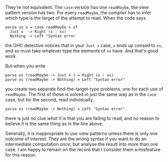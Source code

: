 They're not equivalent. The `case` version has one `readMaybe`, the view pattern version has two. For every `readMaybe`, the compiler has to infer which type is the target of the attempt to read. When the code says

    parse xs x = case readMaybe x of
      Just x  -> Right (x : xs)
      Nothing -> Left "Syntax error

the GHC detective notices that in your `Just x` case, `x` ends up consed to `xs`, and so must take whatever type the elements of `xs` have. And that's good work.

But when you write

    parse xs (readMaybe -> Just x ) = Right (x : xs)
    parse xs (readMaybe -> Nothing) = Left "Syntax error"

you create two separate find-the-target-type problems, one for each use of `readMaybe`. The first of these is solved in just the same way as in the `case` case, but for the second, read individually,

    parse xs (readMaybe -> Nothing) = Left "Syntax error"

there is just no clue *what* it is that you are failing to read, and no reason to believe it is the same thing as in the line above.

Generally, it is inappropriate to use view patterns unless there is only one outcome of interest. They are the wrong syntax if you want to do an intermediate computation *once*, but analyse the result into more than one case. I am happy to remain on the record that I consider them a misfeature for this reason.
